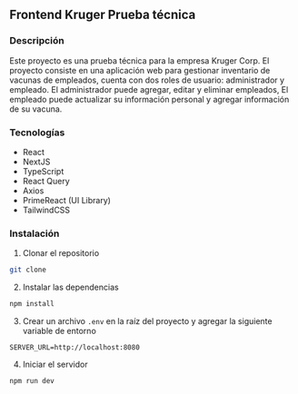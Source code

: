 ## Frontend Kruger Prueba técnica

### Descripción

Este proyecto es una prueba técnica para la empresa Kruger Corp. El proyecto consiste en una aplicación web para gestionar inventario de vacunas de empleados, cuenta con dos roles de usuario: administrador y empleado. El administrador puede agregar, editar y eliminar empleados, El empleado puede actualizar su información personal y agregar información de su vacuna.

### Tecnologías

- React
- NextJS
- TypeScript
- React Query
- Axios
- PrimeReact (UI Library)
- TailwindCSS

### Instalación

1. Clonar el repositorio

```bash
git clone
```

2. Instalar las dependencias

```bash
npm install
```

3. Crear un archivo `.env` en la raíz del proyecto y agregar la siguiente variable de entorno

```env
SERVER_URL=http://localhost:8080
```

4. Iniciar el servidor

```bash
npm run dev
```
